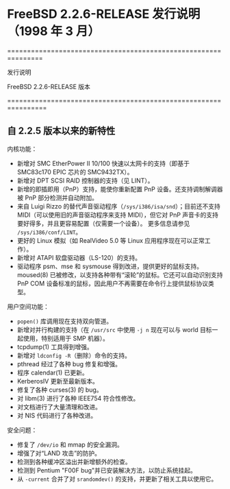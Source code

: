 # FreeBSD 2.2.6-RELEASE 发行说明（1998 年 3 月）

===============================================================

发行说明

FreeBSD 2.2.6-RELEASE 版本

================================================================

## 自 2.2.5 版本以来的新特性

内核功能：

- 新增对 SMC EtherPower II 10/100 快速以太网卡的支持（即基于 SMC83c170 EPIC 芯片的 SMC9432TX）。
- 新增对 DPT SCSI RAID 控制器的支持（见 LINT）。
- 新增的即插即用（PnP）支持，能使你重新配置 PnP 设备。还支持调制解调器被 PnP 部分检测并自动附加。
- 来自 Luigi Rizzo 的替代声音驱动程序（`/sys/i386/isa/snd`）；目前还不支持 MIDI（可以使用旧的声音驱动程序来支持 MIDI），但它对 PnP 声音卡的支持要好得多，并且更容易配置（仅需要一个设备）。
更多信息请参见 `/sys/i386/conf/LINT`。
- 更好的 Linux 模拟（如 RealVideo 5.0 等 Linux 应用程序现在可以正常工作）。
- 新增对 ATAPI 软盘驱动器（LS-120）的支持。
- 驱动程序 psm、mse 和 sysmouse 得到改进，提供更好的鼠标支持。moused(8) 已被修改，以支持各种带有“滚轮”的鼠标。它还可以自动识别支持 PnP COM 设备标准的鼠标，因此用户不再需要在命令行上提供鼠标协议类型。

用户空间功能：

- `popen()` 库调用现在支持双向管道。
- 新增对并行构建的支持（在 `/usr/src` 中使用 `-j n` 现在可以与 world 目标一起使用，特别适用于 SMP 机器）。
- tcpdump(1) 工具得到增强。
- 新增对 `ldconfig -R`（删除）命令的支持。
- pthread 经过了各种 bug 修复和增强。
- 程序 calendar(1) 已更新。
- KerberosIV 更新至最新版本。
- 修复了各种 curses(3) 的 bug。
- 对 libm(3) 进行了各种 IEEE754 符合性修改。
- 对文档进行了大量清理和改进。
- 对 NIS 代码进行了各种改进。

安全问题：

- 修复了 `/dev/io` 和 mmap 的安全漏洞。
- 增强了对“LAND 攻击”的防护。
- 检测到各种缓冲区溢出并新增额外的检查。
- 检测到 Pentium "F00F bug"并已安装解决方法，以防止系统挂起。
- 从 `-current` 合并了对 `srandomdev()` 的支持，并更新了相关工具以使用它。
